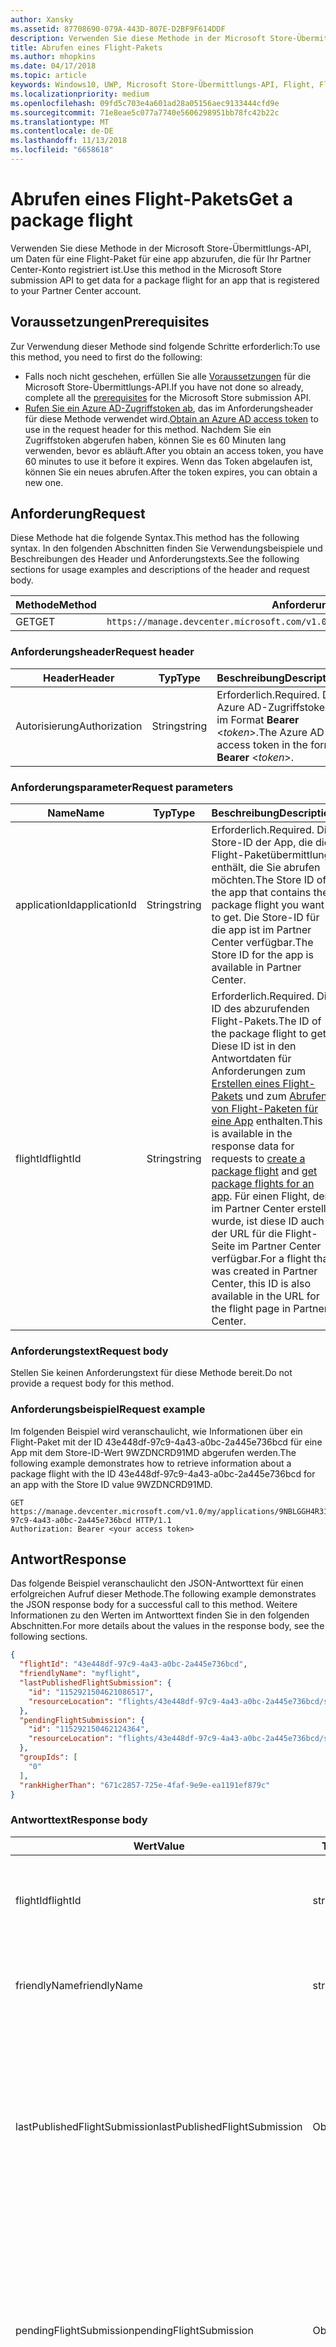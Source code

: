 ```yaml
---
author: Xansky
ms.assetid: 87708690-079A-443D-807E-D2BF9F614DDF
description: Verwenden Sie diese Methode in der Microsoft Store-Übermittlungs-API, um Daten für eine Flight-Paket für eine app abzurufen, die für Ihr Partner Center-Konto registriert ist.
title: Abrufen eines Flight-Pakets
ms.author: mhopkins
ms.date: 04/17/2018
ms.topic: article
keywords: Windows10, UWP, Microsoft Store-Übermittlungs-API, Flight, Flight-Pakete
ms.localizationpriority: medium
ms.openlocfilehash: 09fd5c703e4a601ad28a05156aec9133444cfd9e
ms.sourcegitcommit: 71e8eae5c077a7740e5606298951bb78fc42b22c
ms.translationtype: MT
ms.contentlocale: de-DE
ms.lasthandoff: 11/13/2018
ms.locfileid: "6658618"
---
```

# <a name="get-a-package-flight"></a><span data-ttu-id="7ead3-104">Abrufen eines Flight-Pakets</span><span class="sxs-lookup"><span data-stu-id="7ead3-104">Get a package flight</span></span>

<span data-ttu-id="7ead3-105">Verwenden Sie diese Methode in der Microsoft Store-Übermittlungs-API, um Daten für eine Flight-Paket für eine app abzurufen, die für Ihr Partner Center-Konto registriert ist.</span><span class="sxs-lookup"><span data-stu-id="7ead3-105">Use this method in the Microsoft Store submission API to get data for a package flight for an app that is registered to your Partner Center account.</span></span>

## <a name="prerequisites"></a><span data-ttu-id="7ead3-106">Voraussetzungen</span><span class="sxs-lookup"><span data-stu-id="7ead3-106">Prerequisites</span></span>

<span data-ttu-id="7ead3-107">Zur Verwendung dieser Methode sind folgende Schritte erforderlich:</span><span class="sxs-lookup"><span data-stu-id="7ead3-107">To use this method, you need to first do the following:</span></span>

* <span data-ttu-id="7ead3-108">Falls noch nicht geschehen, erfüllen Sie alle [Voraussetzungen](create-and-manage-submissions-using-windows-store-services.md#prerequisites) für die Microsoft Store-Übermittlungs-API.</span><span class="sxs-lookup"><span data-stu-id="7ead3-108">If you have not done so already, complete all the [prerequisites](create-and-manage-submissions-using-windows-store-services.md#prerequisites) for the Microsoft Store submission API.</span></span>
* <span data-ttu-id="7ead3-109">[Rufen Sie ein Azure AD-Zugriffstoken ab](create-and-manage-submissions-using-windows-store-services.md#obtain-an-azure-ad-access-token), das im Anforderungsheader für diese Methode verwendet wird.</span><span class="sxs-lookup"><span data-stu-id="7ead3-109">[Obtain an Azure AD access token](create-and-manage-submissions-using-windows-store-services.md#obtain-an-azure-ad-access-token) to use in the request header for this method.</span></span> <span data-ttu-id="7ead3-110">Nachdem Sie ein Zugriffstoken abgerufen haben, können Sie es 60 Minuten lang verwenden, bevor es abläuft.</span><span class="sxs-lookup"><span data-stu-id="7ead3-110">After you obtain an access token, you have 60 minutes to use it before it expires.</span></span> <span data-ttu-id="7ead3-111">Wenn das Token abgelaufen ist, können Sie ein neues abrufen.</span><span class="sxs-lookup"><span data-stu-id="7ead3-111">After the token expires, you can obtain a new one.</span></span>

## <a name="request"></a><span data-ttu-id="7ead3-112">Anforderung</span><span class="sxs-lookup"><span data-stu-id="7ead3-112">Request</span></span>

<span data-ttu-id="7ead3-113">Diese Methode hat die folgende Syntax.</span><span class="sxs-lookup"><span data-stu-id="7ead3-113">This method has the following syntax.</span></span> <span data-ttu-id="7ead3-114">In den folgenden Abschnitten finden Sie Verwendungsbeispiele und Beschreibungen des Header und Anforderungstexts.</span><span class="sxs-lookup"><span data-stu-id="7ead3-114">See the following sections for usage examples and descriptions of the header and request body.</span></span>

| <span data-ttu-id="7ead3-115">Methode</span><span class="sxs-lookup"><span data-stu-id="7ead3-115">Method</span></span> | <span data-ttu-id="7ead3-116">Anforderungs-URI</span><span class="sxs-lookup"><span data-stu-id="7ead3-116">Request URI</span></span>                                                      |
|--------|------------------------------------------------------------------|
| <span data-ttu-id="7ead3-117">GET</span><span class="sxs-lookup"><span data-stu-id="7ead3-117">GET</span></span>    | ```https://manage.devcenter.microsoft.com/v1.0/my/applications/{applicationId}/flights/{flightId}``` |


### <a name="request-header"></a><span data-ttu-id="7ead3-118">Anforderungsheader</span><span class="sxs-lookup"><span data-stu-id="7ead3-118">Request header</span></span>

| <span data-ttu-id="7ead3-119">Header</span><span class="sxs-lookup"><span data-stu-id="7ead3-119">Header</span></span>        | <span data-ttu-id="7ead3-120">Typ</span><span class="sxs-lookup"><span data-stu-id="7ead3-120">Type</span></span>   | <span data-ttu-id="7ead3-121">Beschreibung</span><span class="sxs-lookup"><span data-stu-id="7ead3-121">Description</span></span>                                                                 |
|---------------|--------|-----------------------------------------------------------------------------|
| <span data-ttu-id="7ead3-122">Autorisierung</span><span class="sxs-lookup"><span data-stu-id="7ead3-122">Authorization</span></span> | <span data-ttu-id="7ead3-123">String</span><span class="sxs-lookup"><span data-stu-id="7ead3-123">string</span></span> | <span data-ttu-id="7ead3-124">Erforderlich.</span><span class="sxs-lookup"><span data-stu-id="7ead3-124">Required.</span></span> <span data-ttu-id="7ead3-125">Das Azure AD-Zugriffstoken im Format **Bearer** &lt;*token*&gt;.</span><span class="sxs-lookup"><span data-stu-id="7ead3-125">The Azure AD access token in the form **Bearer** &lt;*token*&gt;.</span></span> |


### <a name="request-parameters"></a><span data-ttu-id="7ead3-126">Anforderungsparameter</span><span class="sxs-lookup"><span data-stu-id="7ead3-126">Request parameters</span></span>

| <span data-ttu-id="7ead3-127">Name</span><span class="sxs-lookup"><span data-stu-id="7ead3-127">Name</span></span>        | <span data-ttu-id="7ead3-128">Typ</span><span class="sxs-lookup"><span data-stu-id="7ead3-128">Type</span></span>   | <span data-ttu-id="7ead3-129">Beschreibung</span><span class="sxs-lookup"><span data-stu-id="7ead3-129">Description</span></span>                                                                 |
|---------------|--------|-----------------------------------------------------------------------------|
| <span data-ttu-id="7ead3-130">applicationId</span><span class="sxs-lookup"><span data-stu-id="7ead3-130">applicationId</span></span> | <span data-ttu-id="7ead3-131">String</span><span class="sxs-lookup"><span data-stu-id="7ead3-131">string</span></span> | <span data-ttu-id="7ead3-132">Erforderlich.</span><span class="sxs-lookup"><span data-stu-id="7ead3-132">Required.</span></span> <span data-ttu-id="7ead3-133">Die Store-ID der App, die die Flight-Paketübermittlung enthält, die Sie abrufen möchten.</span><span class="sxs-lookup"><span data-stu-id="7ead3-133">The Store ID of the app that contains the package flight you want to get.</span></span> <span data-ttu-id="7ead3-134">Die Store-ID für die app ist im Partner Center verfügbar.</span><span class="sxs-lookup"><span data-stu-id="7ead3-134">The Store ID for the app is available in Partner Center.</span></span>  |
| <span data-ttu-id="7ead3-135">flightId</span><span class="sxs-lookup"><span data-stu-id="7ead3-135">flightId</span></span> | <span data-ttu-id="7ead3-136">String</span><span class="sxs-lookup"><span data-stu-id="7ead3-136">string</span></span> | <span data-ttu-id="7ead3-137">Erforderlich.</span><span class="sxs-lookup"><span data-stu-id="7ead3-137">Required.</span></span> <span data-ttu-id="7ead3-138">Die ID des abzurufenden Flight-Pakets.</span><span class="sxs-lookup"><span data-stu-id="7ead3-138">The ID of the package flight to get.</span></span> <span data-ttu-id="7ead3-139">Diese ID ist in den Antwortdaten für Anforderungen zum [Erstellen eines Flight-Pakets](create-a-flight.md) und zum [Abrufen von Flight-Paketen für eine App](get-flights-for-an-app.md) enthalten.</span><span class="sxs-lookup"><span data-stu-id="7ead3-139">This ID is available in the response data for requests to [create a package flight](create-a-flight.md) and [get package flights for an app](get-flights-for-an-app.md).</span></span> <span data-ttu-id="7ead3-140">Für einen Flight, der im Partner Center erstellt wurde, ist diese ID auch in der URL für die Flight-Seite im Partner Center verfügbar.</span><span class="sxs-lookup"><span data-stu-id="7ead3-140">For a flight that was created in Partner Center, this ID is also available in the URL for the flight page in Partner Center.</span></span>  |


### <a name="request-body"></a><span data-ttu-id="7ead3-141">Anforderungstext</span><span class="sxs-lookup"><span data-stu-id="7ead3-141">Request body</span></span>

<span data-ttu-id="7ead3-142">Stellen Sie keinen Anforderungstext für diese Methode bereit.</span><span class="sxs-lookup"><span data-stu-id="7ead3-142">Do not provide a request body for this method.</span></span>

### <a name="request-example"></a><span data-ttu-id="7ead3-143">Anforderungsbeispiel</span><span class="sxs-lookup"><span data-stu-id="7ead3-143">Request example</span></span>

<span data-ttu-id="7ead3-144">Im folgenden Beispiel wird veranschaulicht, wie Informationen über ein Flight-Paket mit der ID 43e448df-97c9-4a43-a0bc-2a445e736bcd für eine App mit dem Store-ID-Wert 9WZDNCRD91MD abgerufen werden.</span><span class="sxs-lookup"><span data-stu-id="7ead3-144">The following example demonstrates how to retrieve information about a package flight with the ID 43e448df-97c9-4a43-a0bc-2a445e736bcd for an app with the Store ID value 9WZDNCRD91MD.</span></span>

```
GET https://manage.devcenter.microsoft.com/v1.0/my/applications/9NBLGGH4R315/flights/43e448df-97c9-4a43-a0bc-2a445e736bcd HTTP/1.1
Authorization: Bearer <your access token>
```

## <a name="response"></a><span data-ttu-id="7ead3-145">Antwort</span><span class="sxs-lookup"><span data-stu-id="7ead3-145">Response</span></span>

<span data-ttu-id="7ead3-146">Das folgende Beispiel veranschaulicht den JSON-Antworttext für einen erfolgreichen Aufruf dieser Methode.</span><span class="sxs-lookup"><span data-stu-id="7ead3-146">The following example demonstrates the JSON response body for a successful call to this method.</span></span> <span data-ttu-id="7ead3-147">Weitere Informationen zu den Werten im Antworttext finden Sie in den folgenden Abschnitten.</span><span class="sxs-lookup"><span data-stu-id="7ead3-147">For more details about the values in the response body, see the following sections.</span></span>

```json
{
  "flightId": "43e448df-97c9-4a43-a0bc-2a445e736bcd",
  "friendlyName": "myflight",
  "lastPublishedFlightSubmission": {
    "id": "1152921504621086517",
    "resourceLocation": "flights/43e448df-97c9-4a43-a0bc-2a445e736bcd/submissions/1152921504621086517"
  },
  "pendingFlightSubmission": {
    "id": "115292150462124364",
    "resourceLocation": "flights/43e448df-97c9-4a43-a0bc-2a445e736bcd/submissions/1152921504621243647"
  },
  "groupIds": [
    "0"
  ],
  "rankHigherThan": "671c2857-725e-4faf-9e9e-ea1191ef879c"
}
```

### <a name="response-body"></a><span data-ttu-id="7ead3-148">Antworttext</span><span class="sxs-lookup"><span data-stu-id="7ead3-148">Response body</span></span>

| <span data-ttu-id="7ead3-149">Wert</span><span class="sxs-lookup"><span data-stu-id="7ead3-149">Value</span></span>      | <span data-ttu-id="7ead3-150">Typ</span><span class="sxs-lookup"><span data-stu-id="7ead3-150">Type</span></span>   | <span data-ttu-id="7ead3-151">Beschreibung</span><span class="sxs-lookup"><span data-stu-id="7ead3-151">Description</span></span>                                                                                                                                                                                                                                                                         |
|------------|--------|----------------------------------------------------------------------------------------------------------------------------------------------------------------------------------------------------------------------------------------------------------------------------------------|
| <span data-ttu-id="7ead3-152">flightId</span><span class="sxs-lookup"><span data-stu-id="7ead3-152">flightId</span></span>            | <span data-ttu-id="7ead3-153">string</span><span class="sxs-lookup"><span data-stu-id="7ead3-153">string</span></span>  | <span data-ttu-id="7ead3-154">Die ID für das Flight-Paket.</span><span class="sxs-lookup"><span data-stu-id="7ead3-154">The ID for the package flight.</span></span> <span data-ttu-id="7ead3-155">Dieser Wert wird vom Partner Center bereitgestellt.</span><span class="sxs-lookup"><span data-stu-id="7ead3-155">This value is supplied by Partner Center.</span></span>  |
| <span data-ttu-id="7ead3-156">friendlyName</span><span class="sxs-lookup"><span data-stu-id="7ead3-156">friendlyName</span></span>           | <span data-ttu-id="7ead3-157">string</span><span class="sxs-lookup"><span data-stu-id="7ead3-157">string</span></span>  | <span data-ttu-id="7ead3-158">Der Name des Flight-Pakets nach Vorgabe des Entwicklers.</span><span class="sxs-lookup"><span data-stu-id="7ead3-158">The name of the package flight, as specified by the developer.</span></span>   |  
| <span data-ttu-id="7ead3-159">lastPublishedFlightSubmission</span><span class="sxs-lookup"><span data-stu-id="7ead3-159">lastPublishedFlightSubmission</span></span>       | <span data-ttu-id="7ead3-160">Objekt</span><span class="sxs-lookup"><span data-stu-id="7ead3-160">object</span></span> | <span data-ttu-id="7ead3-161">Ein Objekt, das Informationen über die letzte veröffentlichte Übermittlung für das Flight-Paket enthält.</span><span class="sxs-lookup"><span data-stu-id="7ead3-161">An object that provides information about the last published submission for the package flight.</span></span> <span data-ttu-id="7ead3-162">Weitere Informationen finden Sie unten im Abschnitt [Übermittlungsobjekt](#submission_object).</span><span class="sxs-lookup"><span data-stu-id="7ead3-162">For more information, see the [Submission object](#submission_object) section below.</span></span>  |
| <span data-ttu-id="7ead3-163">pendingFlightSubmission</span><span class="sxs-lookup"><span data-stu-id="7ead3-163">pendingFlightSubmission</span></span>        | <span data-ttu-id="7ead3-164">Objekt</span><span class="sxs-lookup"><span data-stu-id="7ead3-164">object</span></span>  |  <span data-ttu-id="7ead3-165">Ein Objekt, das Informationen über die aktuell ausstehende Übermittlung für das Flight-Paket enthält.</span><span class="sxs-lookup"><span data-stu-id="7ead3-165">An object that provides information about the current pending submission for the package flight.</span></span> <span data-ttu-id="7ead3-166">Weitere Informationen finden Sie unten im Abschnitt [Übermittlungsobjekt](#submission_object).</span><span class="sxs-lookup"><span data-stu-id="7ead3-166">For more information, see the [Submission object](#submission_object) section below.</span></span>  |   
| <span data-ttu-id="7ead3-167">groupIds</span><span class="sxs-lookup"><span data-stu-id="7ead3-167">groupIds</span></span>           | <span data-ttu-id="7ead3-168">array</span><span class="sxs-lookup"><span data-stu-id="7ead3-168">array</span></span>  | <span data-ttu-id="7ead3-169">Ein Array von Zeichenfolgen, die die IDs der Test-Flight-Gruppen enthalten, die dem Flight-Paket zugeordnet sind.</span><span class="sxs-lookup"><span data-stu-id="7ead3-169">An array of strings that contain the IDs of the flight groups that are associated with the package flight.</span></span> <span data-ttu-id="7ead3-170">Weitere Informationen zu Test-Flight-Gruppen finden Sie unter [Flight-Pakete](https://msdn.microsoft.com/windows/uwp/publish/package-flights).</span><span class="sxs-lookup"><span data-stu-id="7ead3-170">For more information about flight groups, see [Package flights](https://msdn.microsoft.com/windows/uwp/publish/package-flights).</span></span>   |
| <span data-ttu-id="7ead3-171">rankHigherThan</span><span class="sxs-lookup"><span data-stu-id="7ead3-171">rankHigherThan</span></span>           | <span data-ttu-id="7ead3-172">string</span><span class="sxs-lookup"><span data-stu-id="7ead3-172">string</span></span>  | <span data-ttu-id="7ead3-173">Der Anzeigename des Flight-Pakets, das den unmittelbar niedrigeren Rang als das aktuelle Flight-Paket erhält.</span><span class="sxs-lookup"><span data-stu-id="7ead3-173">The friendly name of the package flight that is ranked immediately lower than the current package flight.</span></span> <span data-ttu-id="7ead3-174">Weitere Informationen zur Bewertung von Test-Flight-Gruppen finden Sie unter [Flight-Pakete](https://msdn.microsoft.com/windows/uwp/publish/package-flights).</span><span class="sxs-lookup"><span data-stu-id="7ead3-174">For more information about ranking flight groups, see [Package flights](https://msdn.microsoft.com/windows/uwp/publish/package-flights).</span></span>  |


<span id="submission_object" />

### <a name="submission-object"></a><span data-ttu-id="7ead3-175">Übermittlungsobjekt</span><span class="sxs-lookup"><span data-stu-id="7ead3-175">Submission object</span></span>

<span data-ttu-id="7ead3-176">Die Werte *LastPublishedFlightSubmission* und *PendingFlightSubmission* im Antworttext enthalten Objekte mit Ressourceninformationen über eine Übermittlung für das Flight-Paket.</span><span class="sxs-lookup"><span data-stu-id="7ead3-176">The *lastPublishedFlightSubmission* and *pendingFlightSubmission* values in the response body contain objects that provide resource information about a submission for the package flight.</span></span> <span data-ttu-id="7ead3-177">Diese Objekte enthalten folgende Werte.</span><span class="sxs-lookup"><span data-stu-id="7ead3-177">These objects have the following values.</span></span>

| <span data-ttu-id="7ead3-178">Wert</span><span class="sxs-lookup"><span data-stu-id="7ead3-178">Value</span></span>           | <span data-ttu-id="7ead3-179">Typ</span><span class="sxs-lookup"><span data-stu-id="7ead3-179">Type</span></span>    | <span data-ttu-id="7ead3-180">Beschreibung</span><span class="sxs-lookup"><span data-stu-id="7ead3-180">Description</span></span>                                                                                                                                                                                                                          |
|-----------------|---------|--------------------------------------------------------------------------------------------------------------------------------------------------------------------------------------------------------------------------------------|
| <span data-ttu-id="7ead3-181">id</span><span class="sxs-lookup"><span data-stu-id="7ead3-181">id</span></span>            | <span data-ttu-id="7ead3-182">string</span><span class="sxs-lookup"><span data-stu-id="7ead3-182">string</span></span>  | <span data-ttu-id="7ead3-183">Die ID der Übermittlung.</span><span class="sxs-lookup"><span data-stu-id="7ead3-183">The ID of the submission.</span></span>    |
| <span data-ttu-id="7ead3-184">resourceLocation</span><span class="sxs-lookup"><span data-stu-id="7ead3-184">resourceLocation</span></span>   | <span data-ttu-id="7ead3-185">string</span><span class="sxs-lookup"><span data-stu-id="7ead3-185">string</span></span>  | <span data-ttu-id="7ead3-186">Ein relativer Pfad, den Sie an den Basisanforderungs-URI ```https://manage.devcenter.microsoft.com/v1.0/my/``` anfügen können, um die vollständigen Daten für die Übermittlung abzurufen.</span><span class="sxs-lookup"><span data-stu-id="7ead3-186">A relative path that you can append to the base ```https://manage.devcenter.microsoft.com/v1.0/my/``` request URI to retrieve the complete data for the submission.</span></span>               |


## <a name="error-codes"></a><span data-ttu-id="7ead3-187">Fehlercodes</span><span class="sxs-lookup"><span data-stu-id="7ead3-187">Error codes</span></span>

<span data-ttu-id="7ead3-188">Wenn die Anforderung nicht erfolgreich abgeschlossen werden kann, enthält die Antwort einen der folgenden HTTP-Fehlercodes.</span><span class="sxs-lookup"><span data-stu-id="7ead3-188">If the request cannot be successfully completed, the response will contain one of the following HTTP error codes.</span></span>

| <span data-ttu-id="7ead3-189">Fehlercode</span><span class="sxs-lookup"><span data-stu-id="7ead3-189">Error code</span></span> |  <span data-ttu-id="7ead3-190">Beschreibung</span><span class="sxs-lookup"><span data-stu-id="7ead3-190">Description</span></span>     |
|--------|---------------------  |
| <span data-ttu-id="7ead3-191">400</span><span class="sxs-lookup"><span data-stu-id="7ead3-191">400</span></span>  | <span data-ttu-id="7ead3-192">Die Anforderung ist ungültig.</span><span class="sxs-lookup"><span data-stu-id="7ead3-192">The request is invalid.</span></span> |
| <span data-ttu-id="7ead3-193">404</span><span class="sxs-lookup"><span data-stu-id="7ead3-193">404</span></span>  | <span data-ttu-id="7ead3-194">Das angegebene Flight-Paket konnte nicht gefunden werden.</span><span class="sxs-lookup"><span data-stu-id="7ead3-194">The specified package flight could not be found.</span></span>   |   
| <span data-ttu-id="7ead3-195">409</span><span class="sxs-lookup"><span data-stu-id="7ead3-195">409</span></span>  | <span data-ttu-id="7ead3-196">Die app verwendet ein Partner Center-Feature, das [derzeit nicht von der Microsoft Store-Übermittlungs-API unterstützt](create-and-manage-submissions-using-windows-store-services.md#not_supported)wird.</span><span class="sxs-lookup"><span data-stu-id="7ead3-196">The app uses a Partner Center feature that is [currently not supported by the Microsoft Store submission API](create-and-manage-submissions-using-windows-store-services.md#not_supported).</span></span> |                                                                                                 


## <a name="related-topics"></a><span data-ttu-id="7ead3-197">Verwandte Themen</span><span class="sxs-lookup"><span data-stu-id="7ead3-197">Related topics</span></span>

* [<span data-ttu-id="7ead3-198">Erstellen und Verwalten von Übermittlungen mit Microsoft Store-Diensten</span><span class="sxs-lookup"><span data-stu-id="7ead3-198">Create and manage submissions using Microsoft Store services</span></span>](create-and-manage-submissions-using-windows-store-services.md)
* [<span data-ttu-id="7ead3-199">Erstellen eines Flight-Pakets</span><span class="sxs-lookup"><span data-stu-id="7ead3-199">Create a package flight</span></span>](create-a-flight.md)
* [<span data-ttu-id="7ead3-200">Löschen eines Flight-Pakets</span><span class="sxs-lookup"><span data-stu-id="7ead3-200">Delete a package flight</span></span>](delete-a-flight.md)
